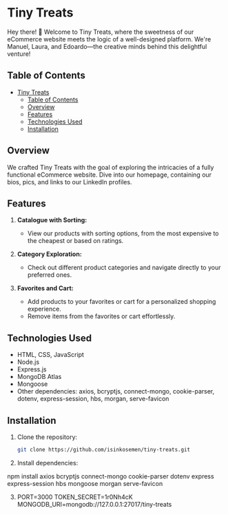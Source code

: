 # Tiny Treats

Hey there! 🍬 Welcome to Tiny Treats, where the sweetness of our eCommerce website meets the logic of a well-designed platform. We're Manuel, Laura, and Edoardo—the creative minds behind this delightful venture!

## Table of Contents

- [Tiny Treats](#tiny-treats)
  - [Table of Contents](#table-of-contents)
  - [Overview](#overview)
  - [Features](#features)
  - [Technologies Used](#technologies-used)
  - [Installation](#installation)

## Overview

We crafted Tiny Treats with the goal of exploring the intricacies of a fully functional eCommerce website. Dive into our homepage, containing our bios, pics, and links to our LinkedIn profiles.

## Features

1. **Catalogue with Sorting:**

   - View our products with sorting options, from the most expensive to the cheapest or based on ratings.

2. **Category Exploration:**

   - Check out different product categories and navigate directly to your preferred ones.

3. **Favorites and Cart:**
   - Add products to your favorites or cart for a personalized shopping experience.
   - Remove items from the favorites or cart effortlessly.

## Technologies Used

- HTML, CSS, JavaScript
- Node.js
- Express.js
- MongoDB Atlas
- Mongoose
- Other dependencies: axios, bcryptjs, connect-mongo, cookie-parser, dotenv, express-session, hbs, morgan, serve-favicon

## Installation

1. Clone the repository:

   ```bash
   git clone https://github.com/isinkosemen/tiny-treats.git

   ```

2. Install dependencies:

npm install axios bcryptjs connect-mongo cookie-parser dotenv express express-session hbs mongoose morgan serve-favicon

3. PORT=3000
   TOKEN_SECRET=1r0Nh4cK
   MONGODB_URI=mongodb://127.0.0.1:27017/tiny-treats
